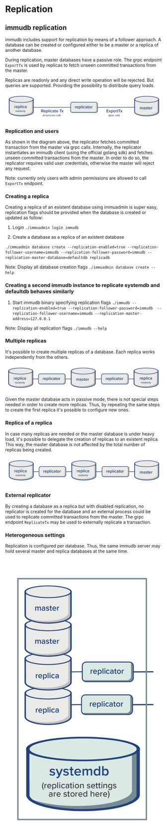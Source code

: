 
# Replication

<WrappedSection>

## immudb replication

immudb includes support for replication by means of a follower approach. A database can be created or configured either to be a master or a replica of another database.

During replication, master databases have a passive role. The grpc endpoint `ExportTx` is used by replicas to fetch unseen committed transactions from the master.

Replicas are readonly and any direct write operation will be rejected. But queries are supported. Providing the possibility to distribute query loads.

<div class="wrapped-picture">

![replicator fetches committed txs via grpc calls and replicate them using in-process method invocations](/immudb/replication-comm.jpg)

</div>

### Replication and users

As shown in the diagram above, the replicator fetches committed transaction from the master via grpc calls. Internally, the replicator instantiates an immudb client (using the official golang sdk) and fetches unseen committed transactions from the master. In order to do so, the replicator requires valid user credentials, otherwise the master will reject any request.

Note: currently only users with admin permissions are allowed to call `ExportTx` endpoint.

### Creating a replica

Creating a replica of an existent database using immuadmin is super easy, replication flags should be provided when the database is created or updated as follow:

1. Login `./immuadmin login immudb`

3. Create a database as a replica of an existent database

`./immuadmin database create --replication-enabled=true --replication-follower-username=immudb --replication-follower-password=immudb --replication-master-database=defaultdb replicadb`

Note: Display all database creation flags `./immuadmin database create --help`

### Creating a second immudb instance to replicate systemdb and defaultdb behaves similarly

1. Start immudb binary specifying replication flags `./immudb --replication-enabled=true --replication-follower-password=immudb  --replication-follower-username=immudb --replication-master-address=127.0.0.1` 

Note: Display all replication flags `./immudb --help`

### Multiple replicas

It's possible to create multiple replicas of a database. Each replica works independently from the others.

<div class="wrapped-picture">

![multiple replicas of the same master database](/immudb/replication-multiple.jpg)

</div>

Given the master database acts in passive mode, there is not special steps needed in order to create more replicas. Thus, by repeating the same steps to create the first replica it's possible to configure new ones.

### Replica of a replica

In case many replicas are needed or the master database is under heavy load, it's possible to delegate the creation of replicas to an existent replica. This way, the master database is not affected by the total number of replicas being created.

<div class="wrapped-picture">

![a replica indirectly following the master](/immudb/replication-chain.jpg)

</div>

### External replicator

By creating a database as a replica but with disabled replication, no replicator is created for the database and an external process could be used to replicate committed transactions from the master. The grpc endpoint `ReplicateTx` may be used to externally replicate a transaction.

### Heterogeneous settings

Replication is configured per database. Thus, the same immudb server may hold several master and replica databases at the same time.

<div class="wrapped-picture">

![a single immudb server can hold multiple master and replica databases](/immudb/replication-server.jpg)

</div>

</WrappedSection>







